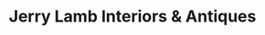 ---
title: "Jerry Lamb Interiors & Antiques"
url: /portland/jerry-lamb-interiors-und-antiques/
shop: Antiquitäten
---